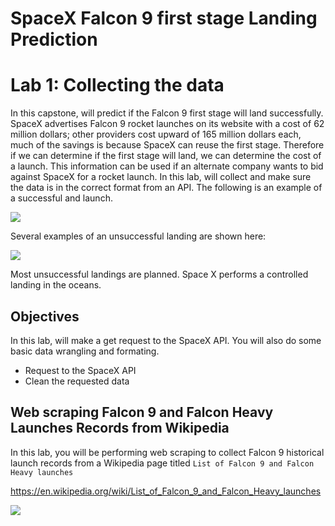 # **SpaceX  Falcon 9 first stage Landing Prediction**

# Lab 1: Collecting the data
In this capstone, will predict if the Falcon 9 first stage will land successfully. SpaceX advertises Falcon 9 rocket launches on its website with a cost of 62 million dollars; other providers cost upward of 165 million dollars each, much of the savings is because SpaceX can reuse the first stage. Therefore if we can determine if the first stage will land, we can determine the cost of a launch. This information can be used if an alternate company wants to bid against SpaceX for a rocket launch. In this lab, will collect and make sure the data is in the correct format from an API. The following is an example of a successful and launch.

<img src="https://cf-courses-data.s3.us.cloud-object-storage.appdomain.cloud/IBMDeveloperSkillsNetwork-DS0701EN-SkillsNetwork/lab_v2/images/landing_1.gif">

Several examples of an unsuccessful landing are shown here:

<img src="https://cf-courses-data.s3.us.cloud-object-storage.appdomain.cloud/IBMDeveloperSkillsNetwork-DS0701EN-SkillsNetwork/lab_v2/images/crash.gif">

Most unsuccessful landings are planned. Space X performs a controlled landing in the oceans. 

## Objectives
In this lab, will make a get request to the SpaceX API. You will also do some basic data wrangling and formating. 
- Request to the SpaceX API
- Clean the requested data

## Web scraping Falcon 9 and Falcon Heavy Launches Records from Wikipedia
In this lab, you will be performing web scraping to collect Falcon 9 historical launch records from a Wikipedia page titled `List of Falcon 9 and Falcon Heavy launches`

https://en.wikipedia.org/wiki/List_of_Falcon_9_and_Falcon_Heavy_launches

![](https://cf-courses-data.s3.us.cloud-object-storage.appdomain.cloud/IBM-DS0321EN-SkillsNetwork/labs/module_1_L2/images/Falcon9_rocket_family.svg)
